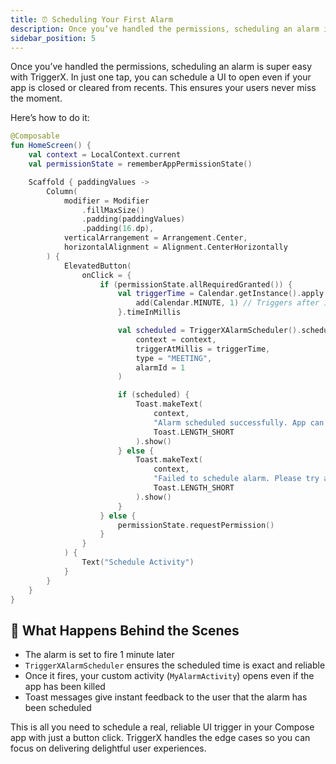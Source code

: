 ```yaml
---
title: ⏰ Scheduling Your First Alarm
description: Once you’ve handled the permissions, scheduling an alarm is super easy with TriggerX.
sidebar_position: 5
---
```


Once you’ve handled the permissions, scheduling an alarm is super easy with TriggerX. In just one
tap, you can schedule a UI to open even if your app is closed or cleared from recents. This ensures
your users never miss the moment.

Here’s how to do it:

```kotlin
@Composable
fun HomeScreen() {
    val context = LocalContext.current
    val permissionState = rememberAppPermissionState()

    Scaffold { paddingValues ->
        Column(
            modifier = Modifier
                .fillMaxSize()
                .padding(paddingValues)
                .padding(16.dp),
            verticalArrangement = Arrangement.Center,
            horizontalAlignment = Alignment.CenterHorizontally
        ) {
            ElevatedButton(
                onClick = {
                    if (permissionState.allRequiredGranted()) {
                        val triggerTime = Calendar.getInstance().apply {
                            add(Calendar.MINUTE, 1) // Triggers after 1 minute
                        }.timeInMillis

                        val scheduled = TriggerXAlarmScheduler().scheduleAlarm(
                            context = context,
                            triggerAtMillis = triggerTime,
                            type = "MEETING",
                            alarmId = 1
                        )

                        if (scheduled) {
                            Toast.makeText(
                                context,
                                "Alarm scheduled successfully. App can now be closed 🔔",
                                Toast.LENGTH_SHORT
                            ).show()
                        } else {
                            Toast.makeText(
                                context,
                                "Failed to schedule alarm. Please try again.",
                                Toast.LENGTH_SHORT
                            ).show()
                        }
                    } else {
                        permissionState.requestPermission()
                    }
                }
            ) {
                Text("Schedule Activity")
            }
        }
    }
}
```

## 🚀 What Happens Behind the Scenes

- The alarm is set to fire 1 minute later
- `TriggerXAlarmScheduler` ensures the scheduled time is exact and reliable
- Once it fires, your custom activity (`MyAlarmActivity`) opens even if the app has been killed
- Toast messages give instant feedback to the user that the alarm has been scheduled

This is all you need to schedule a real, reliable UI trigger in your Compose app with just a button
click. TriggerX handles the edge cases so you can focus on delivering delightful user experiences.

